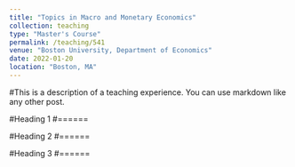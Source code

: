 ```yaml
---
title: "Topics in Macro and Monetary Economics"
collection: teaching
type: "Master's Course"
permalink: /teaching/541
venue: "Boston University, Department of Economics"
date: 2022-01-20
location: "Boston, MA"
---
```


#This is a description of a teaching experience. You can use markdown like any other post.

#Heading 1
#======

#Heading 2
#======

#Heading 3
#======
